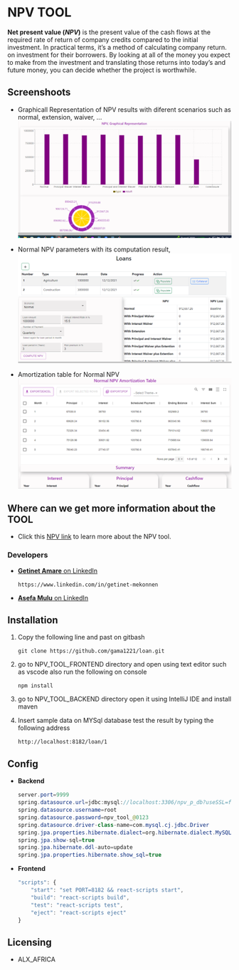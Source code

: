 # NPV TOOL

**Net present value (*NPV*)** is the present value of the cash flows at the required rate of return of company credits compared to the initial investment. In practical terms, it’s a method of calculating company return. on investment for their borrowers. By looking at all of the money you expect to make from the investment and translating those returns into today’s and future money, you can decide whether the project is worthwhile.
## Screenshoots
- Graphicall Representation of NPV results with diferent scenarios such as normal, extension, waiver, ...
![Unable to display image](./npv_tool_frontend/public/screenshoot/graphicall.PNG)

- Normal NPV parameters with its computation result,
![Unable to display image](./npv_tool_frontend/public/screenshoot/NORMAL.PNG)

- Amortization table for Normal NPV
![Unable to display image](./npv_tool_frontend/public/screenshoot/Summary.PNG)

## Where can we get more information about the TOOL

 - Click this [NPV link](https://gama1221.github.io/npv/#) to learn more about the NPV tool.

 ### Developers

 - [**Getinet Amare** on LinkedIn ](https://www.linkedin.com/in/getinet-mekonnen)
    ```github
    https://www.linkedin.com/in/getinet-mekonnen
    ```
 - [**Asefa Mulu** on LinkedIn ](https://www.linkedin.com/in/getinet-mekonnen)

## Installation

1. Copy the following line and past on gitbash 

    ```github 
    git clone https://github.com/gama1221/loan.git
    ```
2. go to NPV_TOOL_FRONTEND directory and open using text editor such as vscode also run the following on console
    ```npm
    npm install
    ```
3. go to NPV_TOOL_BACKEND directory open it using IntelliJ IDE and install maven
4. Insert sample data on MYSql database test the result by typing the following address
    ```
    http://localhost:8182/loan/1
    
    ```
## Config
- **Backend**
    ```java
    server.port=9999
    spring.datasource.url=jdbc:mysql://localhost:3306/npv_p_db?useSSL=false
    spring.datasource.username=root
    spring.datasource.password=npv_tool_@0123
    spring.datasource.driver-class-name=com.mysql.cj.jdbc.Driver
    spring.jpa.properties.hibernate.dialect=org.hibernate.dialect.MySQL8Dialect
    spring.jpa.show-sql=true
    spring.jpa.hibernate.ddl-auto=update
    spring.jpa.properties.hibernate.show_sql=true
    ```
- **Frontend**
    ```js        
    "scripts": {
        "start": "set PORT=8182 && react-scripts start",
        "build": "react-scripts build",
        "test": "react-scripts test",
        "eject": "react-scripts eject"
    }
    ```
## Licensing
- ALX_AFRICA

